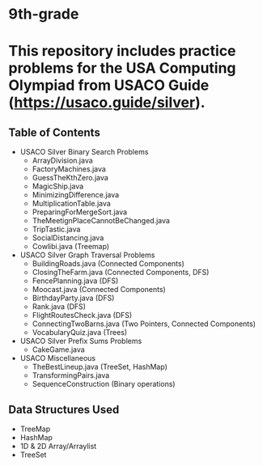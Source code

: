 # 9th-grade
# This repository includes practice problems for the USA Computing Olympiad from USACO Guide (https://usaco.guide/silver).
## Table of Contents
- USACO Silver Binary Search Problems
    - ArrayDivision.java
    - FactoryMachines.java
    - GuessTheKthZero.java
    - MagicShip.java
    - MinimizingDifference.java
    - MultiplicationTable.java
    - PreparingForMergeSort.java
    - TheMeetignPlaceCannotBeChanged.java
    - TripTastic.java
    - SocialDistancing.java
    - Cowlibi.java (Treemap)
- USACO Silver Graph Traversal Problems
    - BuildingRoads.java (Connected Components)
    - ClosingTheFarm.java (Connected Components, DFS)
    - FencePlanning.java (DFS)
    - Moocast.java (Connected Components)
    - BirthdayParty.java (DFS)
    - Rank.java (DFS)
    - FlightRoutesCheck.java (DFS)
    - ConnectingTwoBarns.java (Two Pointers, Connected Components)
    - VocabularyQuiz.java (Trees)
- USACO Silver Prefix Sums Problems
    - CakeGame.java
- USACO Miscellaneous
    - TheBestLineup.java (TreeSet, HashMap)
    - TransformingPairs.java
    - SequenceConstruction (Binary operations)

## Data Structures Used
- TreeMap
- HashMap
- 1D & 2D Array/Arraylist
- TreeSet
